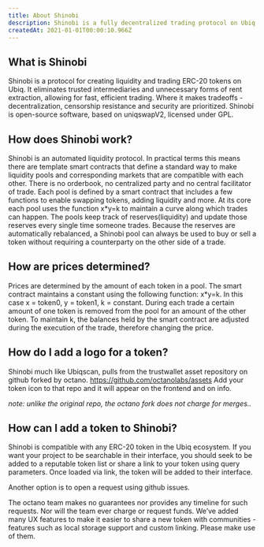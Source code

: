 ```yaml
---
title: About Shinobi
description: Shinobi is a fully decentralized trading protocol on Ubiq.
createdAt: 2021-01-01T00:00:10.966Z
---
```


## What is Shinobi 

Shinobi is a protocol for creating liquidity and trading ERC-20 tokens on Ubiq. It eliminates trusted intermediaries and unnecessary forms of rent extraction, allowing for fast, efficient trading. Where it makes tradeoffs - decentralization, censorship resistance and security are prioritized. Shinobi is open-source software, based on uniqswapV2, licensed under GPL.

## How does Shinobi work?

Shinobi is an automated liquidity protocol. In practical terms this means there are template smart contracts that define a standard way to make liquidity pools and corresponding markets that are compatible with each other. There is no orderbook, no centralized party and no central facilitator of trade. Each pool is defined by a smart contract that includes a few functions to enable swapping tokens, adding liquidity and more. At its core each pool uses the function x*y=k to maintain a curve along which trades can happen. The pools keep track of reserves(liquidity) and update those reserves every single time someone trades. Because the reserves are automatically rebalanced, a Shinobi pool can always be used to buy or sell a token without requiring a counterparty on the other side of a trade.

## How are prices determined?

Prices are determined by the amount of each token in a pool. The smart contract maintains a constant using the following function: x*y=k. In this case x = token0, y = token1, k = constant. During each trade a certain amount of one token is removed from the pool for an amount of the other token. To maintain k, the balances held by the smart contract are adjusted during the execution of the trade, therefore changing the price.

## How do I add a logo for a token?

Shinobi much like Ubiqscan, pulls from the trustwallet asset repository on github forked by octano. https://github.com/octanolabs/assets Add your token icon to that repo and it will appear on the frontend and on info.

*note: unlike the original repo, the octano fork does not charge for merges..*

## How can I add a token to Shinobi?

Shinobi is compatible with any ERC-20 token in the Ubiq ecosystem. If you want your project to be searchable in their interface, you should seek to be added to a reputable token list or share a link to your token using query parameters. Once loaded via link, the token will be added to their interface.

Another option is to open a request using github issues.

The octano team makes no guarantees nor provides any timeline for such requests. Nor will the team ever charge or request funds. We’ve added many UX features to make it easier to share a new token with communities - features such as local storage support and custom linking. Please make use of them.
